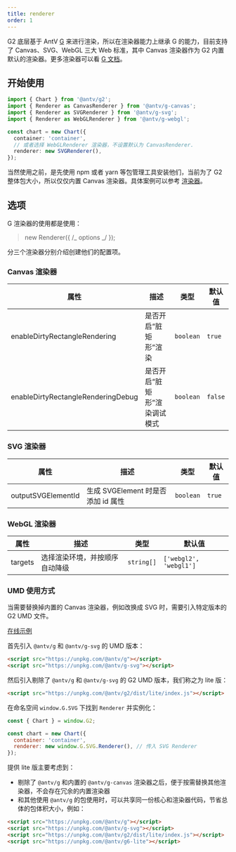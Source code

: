 ```yaml
---
title: renderer
order: 1
---
```


G2 底层基于 AntV [G](https://github.com/antvis/g) 来进行渲染，所以在渲染器能力上继承 G 的能力，目前支持了 Canvas、SVG、WebGL 三大 Web 标准，其中 Canvas 渲染器作为 G2 内置默认的渲染器。更多渲染器可以看 [G 文档](https://g.antv.antgroup.com/api/renderer/intro)。

## 开始使用

```ts
import { Chart } from '@antv/g2';
import { Renderer as CanvasRenderer } from '@antv/g-canvas';
import { Renderer as SVGRenderer } from '@antv/g-svg';
import { Renderer as WebGLRenderer } from '@antv/g-webgl';

const chart = new Chart({
  container: 'container',
  // 或者选择 WebGLRenderer 渲染器，不设置默认为 CanvasRenderer.
  renderer: new SVGRenderer(),
});
```

当然使用之前，是先使用 npm 或者 yarn 等包管理工具安装他们，当前为了 G2 整体包大小，所以仅仅内置 Canvas 渲染器。具体案例可以参考 [渲染器](https://g2.antv.antgroup.com/examples#renderer-renderer)。

## 选项

G 渲染器的使用都是使用：

> new Renderer({ /_ options _/ });

分三个渲染器分别介绍创建他们的配置项。

### Canvas 渲染器

| 属性                               | 描述                         | 类型      | 默认值  |
| ---------------------------------- | ---------------------------- | --------- | ------- |
| enableDirtyRectangleRendering      | 是否开启“脏矩形”渲染         | `boolean` | `true`  |
| enableDirtyRectangleRenderingDebug | 是否开启“脏矩形”渲染调试模式 | `boolean` | `false` |

### SVG 渲染器

| 属性               | 描述                               | 类型      | 默认值 |
| ------------------ | ---------------------------------- | --------- | ------ |
| outputSVGElementId | 生成 SVGElement 时是否添加 id 属性 | `boolean` | `true` |

### WebGL 渲染器

| 属性    | 描述                           | 类型       | 默认值                 |
| ------- | ------------------------------ | ---------- | ---------------------- |
| targets | 选择渲染环境，并按顺序自动降级 | `string[]` | `['webgl2', 'webgl1']` |

### UMD 使用方式

当需要替换掉内置的 Canvas 渲染器，例如改换成 SVG 时，需要引入特定版本的 G2 UMD 文件。

[在线示例](https://codepen.io/xiaoiver/pen/zYmpbNJ)

首先引入 `@antv/g` 和 `@antv/g-svg` 的 UMD 版本：

```html
<script src="https://unpkg.com/@antv/g"></script>
<script src="https://unpkg.com/@antv/g-svg"></script>
```

然后引入剔除了 `@antv/g` 和 `@antv/g-svg` 的 G2 UMD 版本，我们称之为 lite 版：

```html
<script src="https://unpkg.com/@antv/g2/dist/lite/index.js"></script>
```

在命名空间 `window.G.SVG` 下找到 `Renderer` 并实例化：

```js
const { Chart } = window.G2;

const chart = new Chart({
  container: 'container',
  renderer: new window.G.SVG.Renderer(), // 传入 SVG Renderer
});
```

提供 lite 版主要考虑到：

- 剔除了 `@antv/g` 和内置的 `@antv/g-canvas` 渲染器之后，便于按需替换其他渲染器，不会存在冗余的内置渲染器
- 和其他使用 `@antv/g` 的包使用时，可以共享同一份核心和渲染器代码，节省总体的包体积大小，例如：

```html
<script src="https://unpkg.com/@antv/g"></script>
<script src="https://unpkg.com/@antv/g-svg"></script>
<script src="https://unpkg.com/@antv/g2/dist/lite/index.js"></script>
<script src="https://unpkg.com/@antv/g6-lite"></script>
```
